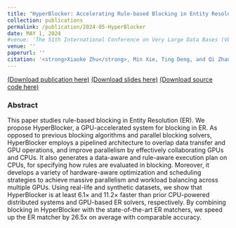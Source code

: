 ```yaml
---
title: "HyperBlocker: Accelerating Rule-based Blocking in Entity Resolution using GPUs"
collection: publications
permalink: /publication/2024-05-HyperBlocker
date: MAY 1, 2024
#venue: 'The 51th International Conference on Very Large Data Bases (VLDB), 2025.'
venue: ''
paperurl: ''
citation: '<strong>Xiaoke Zhu</strong>, Min Xie, Ting Deng, and Qi Zhang. 2025. HyperBlocker: Accelerating Rule-based Blocking in Entity Resolution using GPUs.'
---
```

[(Download publication here)](https://hsiaoko.github.io/files/paper/HyperBlocker_full_paper.pdf)
[(Download slides here)]()
[(Download source code here)](https://github.com/SICS-Fundamental-Research-Center/HyperBlocker)

### Abstract

This paper studies rule-based blocking in Entity Resolution (ER). We propose HyperBlocker, a GPU-accelerated system for blocking in ER. As opposed to previous blocking algorithms and parallel blocking solvers, HyperBlocker employs a pipelined architecture to overlap data transfer and GPU operations, and improve parallelism by effectively collaborating GPUs and CPUs. It also generates a data-aware and rule-aware execution plan on CPUs, for specifying how rules are evaluated in blocking. Moreover, it develops a variety of hardware-aware optimization and scheduling strategies to achieve massive parallelism and workload balancing across multiple GPUs. Using real-life and synthetic datasets, we show that HyperBlocker is at least 6.1× and 11.2× faster than prior CPU-powered distributed systems and GPU-based ER solvers, respectively. By combining blocking in HyperBlocker with the state-of-the-art ER matchers, we speed up the ER matcher by 26.5x on average with comparable accuracy.